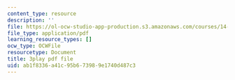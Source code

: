 ```yaml
---
content_type: resource
description: ''
file: https://ol-ocw-studio-app-production.s3.amazonaws.com/courses/14-01-principles-of-microeconomics-fall-2018/ab1f8336a41c95b673989e1740d487c3_ufrYzoR_4xE.pdf
file_type: application/pdf
learning_resource_types: []
ocw_type: OCWFile
resourcetype: Document
title: 3play pdf file
uid: ab1f8336-a41c-95b6-7398-9e1740d487c3
---
```

